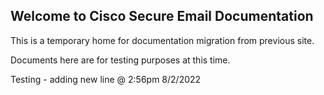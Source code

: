## Welcome to Cisco Secure Email Documentation

This is a temporary home for documentation migration from previous site.

Documents here are for testing purposes at this time.

Testing - adding new line @ 2:56pm 8/2/2022
